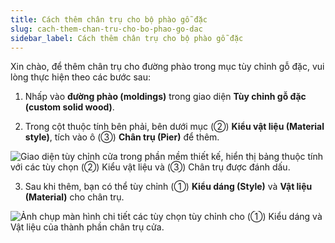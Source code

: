 ```yaml
---
title: Cách thêm chân trụ cho bộ phào gỗ đặc
slug: cach-them-chan-tru-cho-bo-phao-go-dac
sidebar_label: Cách thêm chân trụ cho bộ phào gỗ đặc
---
```


Xin chào, để thêm chân trụ cho đường phào trong mục tùy chỉnh gỗ đặc, vui lòng thực hiện theo các bước sau:

1. Nhấp vào **đường phào (moldings)** trong giao diện **Tùy chỉnh gỗ đặc (custom solid wood)**.

2. Trong cột thuộc tính bên phải, bên dưới mục (②) **Kiểu vật liệu (Material style)**, tích vào ô (③) **Chân trụ (Pier)** để thêm.

![Giao diện tùy chỉnh cửa trong phần mềm thiết kế, hiển thị bảng thuộc tính với các tùy chọn (②) Kiểu vật liệu và (③) Chân trụ được đánh dấu.](https://storage.googleapis.com/jegavn_kb/images/18b06bee-2355-47eb-9463-451a104bec5b.png)

3. Sau khi thêm, bạn có thể tùy chỉnh (①) **Kiểu dáng (Style)** và **Vật liệu (Material)** cho chân trụ.

![Ảnh chụp màn hình chi tiết các tùy chọn tùy chỉnh cho (①) Kiểu dáng và Vật liệu của thành phần chân trụ cửa.](https://storage.googleapis.com/jegavn_kb/images/76aa27e7-37d9-42e9-9b8b-1749bafaeb94.png)